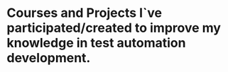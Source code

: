 # Courses and Projects I`ve participated/created to improve my knowledge in test automation development.
